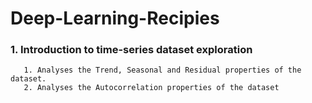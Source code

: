 # Deep-Learning-Recipies
### 1. Introduction to time-series dataset exploration
       1. Analyses the Trend, Seasonal and Residual properties of the dataset.
       2. Analyses the Autocorrelation properties of the dataset
